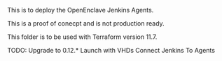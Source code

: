 This is to deploy the OpenEnclave Jenkins Agents.

This is a proof of conecpt and is not production ready. 

This folder is to be used with Terraform version 11.7.

TODO: 
Upgrade to 0.12.*
Launch with VHDs
Connect Jenkins To Agents